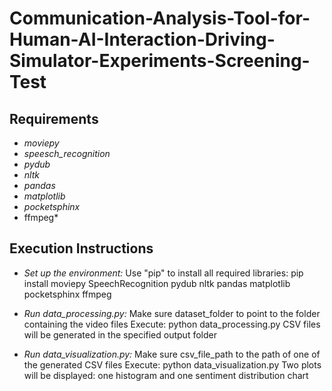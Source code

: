# Communication-Analysis-Tool-for-Human-AI-Interaction-Driving-Simulator-Experiments-Screening-Test

## Requirements
- *moviepy*
- *speesch_recognition*
- *pydub*
- *nltk*
- *pandas*
- *matplotlib*
- *pocketsphinx*
- ffmpeg*

## Execution Instructions
- *Set up the environment:*
  Use "pip" to install all required libraries: pip install moviepy SpeechRecognition pydub nltk pandas matplotlib pocketsphinx ffmpeg

- *Run data_processing.py:*
  Make sure dataset_folder to point to the folder containing the video files
  Execute: python data_processing.py
  CSV files will be generated in the specified output folder

- *Run data_visualization.py:*
  Make sure csv_file_path to the path of one of the generated CSV files
  Execute: python data_visualization.py
  Two plots will be displayed: one histogram and one sentiment distribution chart

